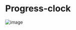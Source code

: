 # Progress-clock
![image](https://user-images.githubusercontent.com/89909010/176684954-e8e71528-c005-4a84-b12a-86eced6f7b91.png)
